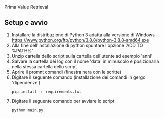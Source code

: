 Prima Value Retrieval

## Setup e avvio
1. Installare la distribuzione di Python 3 adatta alla versione di Windows https://www.python.org/ftp/python/3.8.8/python-3.8.8-amd64.exe
2. Alla fine dell'installazione di python spuntare l'opzione 'ADD TO %PATH%'
3. Unzip cartella dello script sulla cartella dell'utente ad esempio 'anni'
4. Salvare la cartella dei log con il nome 'data' in minuscolo e posizionarla nella stessa cartella dello script
5. Aprire il promnt comandi (finestra nera con le scritte) 
6. Digitare il seguente comando (installazione dei comandi in gergo 'dipendenze')
   ```
   pip install -r requirements.txt
   ```
7. Digitare il seguente comando per avviare lo script
   ```
   python main.py
   ```
